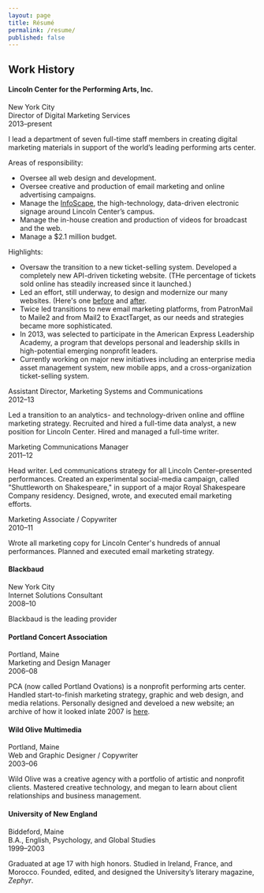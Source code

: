 ```yaml
---
layout: page
title: Résumé
permalink: /resume/
published: false
---
```


<div class="resume">
  
  <h2>Work History</h2>

  <div class="job">
    <div class="header">
      <h4>Lincoln Center for the Performing Arts, Inc.</h4>
      <div class="location">New York City</div>
      <div class="title">Director of Digital Marketing Services</div>
      <div class="date-range">2013–present</div>
    </div>
    <div class="description">
      <p>I lead a department of seven full-time staff members in creating digital marketing materials in support of the world’s leading performing arts center.</p>
      <p>Areas of responsibility:</p>
      <ul>
        <li>Oversee all web design and development.</li>
        <li>Oversee creative and production of email marketing and online advertising campaigns.</li>
        <li>Manage the <a href="http://ashut.tl/infoscape">InfoScape</a>, the high-technology, data-driven electronic signage around Lincoln Center’s campus.</li>
        <li>Manage the in-house creation and production of videos for broadcast and the web.</li>
        <li>Manage a $2.1 million budget.</li>
      </ul>
      <p>Highlights:</p>
      <ul>
        <li>Oversaw the transition to a new ticket-selling system. Developed a completely new API-driven ticketing website. (THe percentage of tickets sold online has steadily increased since it launched.)</li>
        <li>Led an effort, still underway, to design and modernize our many websites. (Here's one <a href="http://mostlymozart.org/archives/2013/">before</a> and <a href="http://mostlymozart.org/">after</a>.</li>
        <li>Twice led transitions to new email marketing platforms, from PatronMail to Maile2 and from Mail2 to ExactTarget, as our needs and strategies became more sophisticated.</li>
        <li>In 2013, was selected to participate in the American Express Leadership Academy, a program that develops personal and leadership skills in high-potential emerging nonprofit leaders.</li>
        <li>Currently working on major new initiatives including an enterprise media asset management system, new mobile apps, and a cross-organization ticket-selling system.</li>
      </ul>
    </div>
    <div class="header">
      <div class="title">Assistant Director, Marketing Systems and Communications</div>
      <div class="date-range">2012–13</div>
      <div class="description">
        <p>Led a transition to an analytics- and technology-driven online and offline marketing strategy. Recruited and hired a full-time data analyst, a new position for Lincoln Center. Hired and managed a full-time writer.</p>
      </div>
    </div>
    <div class="header">
      <div class="title">Marketing Communications Manager</div>
      <div class="date-range">2011–12</div>
      <div class="description">
        <p>Head writer. Led communications strategy for all Lincoln Center–presented performances. Created an experimental social-media campaign, called "Shuttleworth on Shakespeare," in support of a major Royal Shakespeare Company residency. Designed, wrote, and executed email marketing efforts.</p>
      </div>
    </div>
    <div class="header">
      <div class="title">Marketing Associate / Copywriter</div>
      <div class="date-range">2010–11</div>
      <div class="description">
        <p>Wrote all marketing copy for Lincoln Center's hundreds of annual performances. Planned and executed email marketing strategy.</p>
      </div>
    </div>
  </div>

  <div class="job">
    <div class="header">
      <h4>Blackbaud</h4>
      <div class="location">New York City</div>
      <div class="title">Internet Solutions Consultant</div>
      <div class="date-range">2008–10</div>
    </div>
    <div class="description">
      <p>Blackbaud is the leading provider</p>
    </div>
  </div>
  <div class="job">
    <div class="header">
      <h4>Portland Concert Association</h4>
      <div class="location">Portland, Maine</div>
      <div class="title">Marketing and Design Manager</div>
      <div class="date-range">2006–08</div>
    </div>
    <div class="description">
      <p>PCA (now called Portland Ovations) is a nonprofit performing arts center. Handled start-to-finish marketing strategy, graphic and web design, and media relations. Personally designed and develoed a new website; an archive of how it looked inlate 2007 is <a href="http://ashut.tl/pca">here</a>.</p>
    </div>
  </div>
  <div class="job">
    <div class="header">
      <h4>Wild Olive Multimedia</h4>
      <div class="location">Portland, Maine</div>
      <div class="title">Web and Graphic Designer / Copywriter</div>
      <div class="date-range">2003–06</div>
    </div>
    <div class="description">
      <p>Wild Olive was a creative agency with a portfolio of artistic and nonprofit clients. Mastered creative technology, and megan to learn about client relationships and business management.</p>
    </div>
  </div>
  <div class="job">
    <div class="header">
      <h4>University of New England</h4>
      <div class="location">Biddeford, Maine</div>
      <div class="title">B.A., English, Psychology, and Global Studies</div>
      <div class="date-range">1999–2003</div>
    </div>
    <div class="description">
      <p>Graduated at age 17 with high honors. Studied in Ireland, France, and Morocco. Founded, edited, and designed the University’s literary magazine, <em>Zephyr</em>.</p>
    </div>
  </div>

</div>